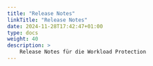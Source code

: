 ```yaml
---
title: "Release Notes"
linkTitle: "Release Notes"
date: 2024-11-28T17:42:47+01:00
type: docs
weight: 40
description: >
    Release Notes für die Workload Protection
---
```



